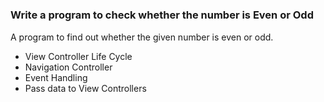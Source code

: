 # 

### Write a program to check whether the number is Even or Odd

A program to find out whether the given number is even or odd.

* View Controller Life Cycle
* Navigation Controller
* Event Handling
* Pass data to View Controllers